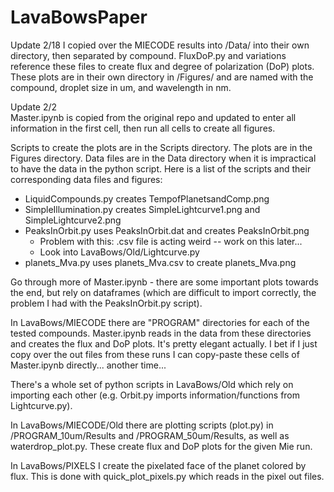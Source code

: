 # LavaBowsPaper

Update 2/18
I copied over the MIECODE results into /Data/ into their own directory, then separated by compound. FluxDoP.py and variations reference these files to create flux and degree of polarization (DoP) plots. These plots are in their own directory in /Figures/ and are named with the compound, droplet size in um, and wavelength in nm.

Update 2/2  
Master.ipynb is copied from the original repo and updated to enter all information in the first cell, then run all cells to create all figures.

Scripts to create the plots are in the Scripts directory. The plots are in the Figures directory. Data files are in the Data directory when it is impractical to have the data in the python script. Here is a list of the scripts and their corresponding data files and figures:

* LiquidCompounds.py creates TempofPlanetsandComp.png
* SimpleIllumination.py creates SimpleLightcurve1.png and SimpleLightcurve2.png
* PeaksInOrbit.py uses PeaksInOrbit.dat and creates PeaksInOrbit.png
  * Problem with this: .csv file is acting weird -- work on this later...
  * Look into LavaBows/Old/Lightcurve.py
* planets_Mva.py uses planets_Mva.csv to create planets_Mva.png

Go through more of Master.ipynb - there are some important plots towards the end, but rely on dataframes (which are difficult to import correctly, the problem I had with the PeaksInOrbit.py script).

In LavaBows/MIECODE there are "PROGRAM" directories for each of the tested compounds. Master.ipynb reads in the data from these directories and creates the flux and DoP plots. It's pretty elegant actually. I bet if I just copy over the out files from these runs I can copy-paste these cells of Master.ipynb directly... another time...

There's a whole set of python scripts in LavaBows/Old which rely on importing each other (e.g. Orbit.py imports information/functions from Lightcurve.py).

In LavaBows/MIECODE/Old there are plotting scripts (plot.py) in /PROGRAM_10um/Results and /PROGRAM_50um/Results, as well as waterdrop_plot.py. These create flux and DoP plots for the given Mie run.

In LavaBows/PIXELS I create the pixelated face of the planet colored by flux. This is done with quick_plot_pixels.py which reads in the pixel out files.
